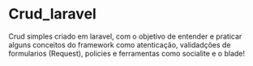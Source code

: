 # Crud_laravel
Crud simples criado em laravel, com o objetivo de entender e praticar alguns conceitos do framework como atenticação, validadções de formularios (Request), policies e ferramentas como socialite e o blade! 
